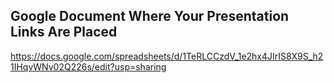 ## Google Document Where Your Presentation Links Are Placed
https://docs.google.com/spreadsheets/d/1TeRLCCzdV_1e2hx4JIrIS8X9S_h21IHqvWNv02Q226s/edit?usp=sharing